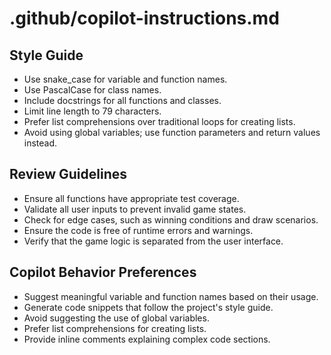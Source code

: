 
# .github/copilot-instructions.md

## Style Guide
- Use snake_case for variable and function names.
- Use PascalCase for class names.
- Include docstrings for all functions and classes.
- Limit line length to 79 characters.
- Prefer list comprehensions over traditional loops for creating lists.
- Avoid using global variables; use function parameters and return values instead.

## Review Guidelines
- Ensure all functions have appropriate test coverage.
- Validate all user inputs to prevent invalid game states.
- Check for edge cases, such as winning conditions and draw scenarios.
- Ensure the code is free of runtime errors and warnings.
- Verify that the game logic is separated from the user interface.

## Copilot Behavior Preferences
- Suggest meaningful variable and function names based on their usage.
- Generate code snippets that follow the project's style guide.
- Avoid suggesting the use of global variables.
- Prefer list comprehensions for creating lists.
- Provide inline comments explaining complex code sections.
